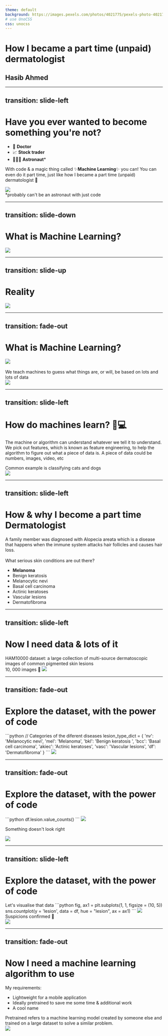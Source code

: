 ```yaml
---
theme: default
background: https://images.pexels.com/photos/4021775/pexels-photo-4021775.jpeg?auto=compress&cs=tinysrgb&w=1260&h=750&dpr=2
# use UnoCSS 
css: unocss
---
```

# How I became a part time (unpaid) dermatologist
## Hasib Ahmed

<!--
Some notes
-->

---
transition: slide-left
---
# Have you ever wanted to become something you're not?

- 🥼 **Doctor**
- 📈 **Stock trader**
- 👩🏼‍🚀 **Astronaut***

With code & a magic thing called ✨**Machine Learning**✨ you can! You can even do it part time, just like how I became a part time (unpaid) dermatologist 🔬

<div v-click>
<img class="h-40 rounded shadow" src="img/derma1.png"/>
</div>
<div v-click>*probably can't be an astronaut with just code</div>

<!--
I wanted to be a super secret spy when I was younger, the dream is still there

Portrait of me
lets demistify ML
-->

---
transition: slide-down
---

# What is Machine Learning?
<div v-click>
<img class="h-100" src="https://theclickhub.com/wp-content/uploads/2019/08/Blog-30-Skynet.jpg"/>
</div>

<!--
This is the general conception of what ML is
Scary, killer robots, taking over our lives
-->

---
transition: slide-up
---

# Reality
<div v-click>
<img class="h-100" src="https://media1.giphy.com/media/fkJO2IcWJhiht7jjJo/giphy.gif?cid=ecf05e47nuwcdve4pcr2obel4ytns5bmi6cf2cnnk6ote572&rid=giphy.gif&ct=g"/>
</div>

<!--
The killer robots aren't so scary now right?
-->

---
transition: fade-out
---

# What is Machine Learning?

<img src="img/ML-definition.png"/>

<div v-click>
<br>
We teach machines to guess what things are, or will, be based on lots and lots of data
<br>
</div>

<div v-after>
<img class="h-40" src="https://media3.giphy.com/media/SY2j8eBZjSPqv7Ggxt/giphy.gif?cid=ecf05e4760rp366iyoi5v29n3wvltqu3vof0c7szkd59nr9o&rid=giphy.gif&ct=g"/>
</div>

---
transition: slide-left
---

# How do machines learn? 🧠💻

The machine or algorithm can understand whatever we tell it to understand. We pick out features, which is known as feature engineering, to help the algorithm to figure out what a piece of data is. A piece of data could be numbers, images, video, etc

<div v-click>
Common example is classifying cats and dogs
</div>
<div v-click>
<img class="h-80 rounded shadow" src="img/cats-dogs.png"/>
</div>

<!--
we would tell the algorithm what is a cat, what is a dog, and what we think differentiates them (pointy ears, the way they sit/stand etc)

now we've gone over the core concepts

-->

---
transition: slide-left
---

# How & why I become a part time Dermatologist

<div v-click>
A family member was  diagnosed with Alopecia areata which is a disease that happens when the immune system attacks hair follicles and causes hair loss.
</div>
<br>
<div v-click>
What serious skin conditions are out there?
</div>
<div v-click>
<ul>
<li><b>Melanoma</b></li>
<li>Benign keratosis</li>
<li>Melanocytic nevi</li>
<li>Basal cell carcinoma</li>
<li>Actinic keratoses</li>
<li>Vascular lesions</li>
<li>Dermatofibroma</li>
</ul>
</div>

<!--
& it got me thinking

One of the most serious is something called Melanoma. Now I know what I need, it's time to find some data on it
-->

---
transition: slide-left
---

# Now I need data & lots of it
<div v-click>
HAM10000 dataset: a large collection of multi-source dermatoscopic images of common pigmented skin lesions
</div>

<div v-click>
10, 000 images 🤔
    <img class="h-100" src="https://media2.giphy.com/media/S4AVBFpmuV16pbpwb9/giphy.gif?cid=ecf05e47hpuf2s541b0zw1ftc11ws1n36sl3a8vbhsth2h2q&rid=giphy.gif&ct=g"/>
</div>

<!--
- after looking through the interwebs I came across a gem
- great, now I have data... now what? I can't go through 10k images by hand
-->

---
transition: fade-out
---

# Explore the dataset, with the power of code
<div v-click>
```python
// Categories of the diferent diseases
lesion_type_dict = {
    'nv': 'Melanocytic nevi',
    'mel': 'Melanoma',
    'bkl': 'Benign keratosis ',
    'bcc': 'Basal cell carcinoma',
    'akiec': 'Actinic keratoses',
    'vasc': 'Vascular lesions',
    'df': 'Dermatofibroma'
}
```
<img class="h-50" src="img/skin-lesion-df1.png"/>
</div>

<!--
some code to translate the skin lesion labels to something human readable rather than the dx acronyms
-->

---
transition: fade-out
---

# Explore the dataset, with the power of code

<div v-click>
```python
df.lesion.value_counts()
```
<img class="h-50" src="img/df-lesions.png"/>
</div>
<div v-click>

Something doesn't look right
</div>
<div v-after>
<img class="h-30" src="https://media2.giphy.com/media/TwYP72KtO8YQQ4SNgz/giphy.gif?cid=ecf05e47ekvm0tb436exk8usipvotsci453e3ypp1znoxmh3&rid=giphy.gif&ct=g"/>
</div>

<!--
what make up of images do I have in my dataset
Definitely showing more of one data point, or skin lesion
-->

---
transition: slide-left
---

# Explore the dataset, with the power of code

<div v-click>
Let's visualise that data
```python
fig, ax1 = plt.subplots(1, 1, figsize = (10, 5))
sns.countplot(y = 'lesion', data = df, hue = "lesion", ax = ax1)
```
<img class="h-50" src="img/df-infographic.png"/>
</div>
<div v-click>
Suspicions confirmed 🫡
</div>
<div v-after>
<img class="h-30" src="https://media4.giphy.com/media/puOukoEvH4uAw/giphy.gif?cid=ecf05e47ekvm0tb436exk8usipvotsci453e3ypp1znoxmh3&rid=giphy.gif&ct=g"/>
</div>
<!--
if data wasn't enough, a graph on top always is
we can see a massive imbalance, this can add to data biases and will skew our results. if ML model guesses brown 70% it'll probably be right for my dataset, but not general application
We can fix this with data augmentation when we train the model
-->

---
transition: fade-out
---

# Now I need a machine learning algorithm to use

<div v-click>
My requirements:
<ul>
    <li>Lightweight for a mobile application</li>
    <li>Ideally pretrained to save me some time & additional work</li>
    <li>A cool name</li>
</ul>
</div>
<div v-click>
Pretrained refers to a machine learning model created by someone else and trained on a large dataset to solve a similar problem.
</div>
<div v-click>
<img class="h65" src="https://media1.giphy.com/media/5wWf7HapUvpOumiXZRK/giphy.gif?cid=ecf05e478dmawwjncmkmcrsujq64nt99oj1m1qhjxzxun9ee&rid=giphy.gif&ct=g"/>
</div>


<!--
now I've explored the data, it's time to pick a machine learning algorithm.
similar problem = image classification
taking what it knows and adding to it
went with MobileNet, since intention was for mobile application & it's trained for general purpose image clasification
-->

